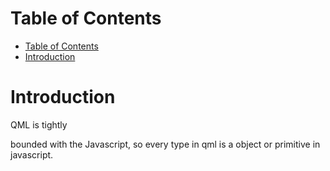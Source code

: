 # Table of Contents

- [Table of Contents](#table-of-contents)
- [Introduction](#introduction)

# Introduction

QML is tightly

bounded with the Javascript, so every type in qml is a object or primitive in javascript.
